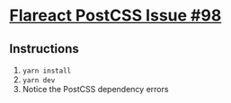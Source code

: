 # [Flareact PostCSS Issue #98](https://github.com/flareact/flareact/issues/98)

## Instructions

1. `yarn install`
2. `yarn dev`
3. Notice the PostCSS dependency errors
